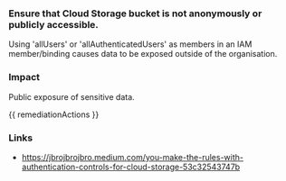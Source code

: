
### Ensure that Cloud Storage bucket is not anonymously or publicly accessible.

Using 'allUsers' or 'allAuthenticatedUsers' as members in an IAM member/binding causes data to be exposed outside of the organisation.

### Impact
Public exposure of sensitive data.

<!-- DO NOT CHANGE -->
{{ remediationActions }}

### Links
- https://jbrojbrojbro.medium.com/you-make-the-rules-with-authentication-controls-for-cloud-storage-53c32543747b
        